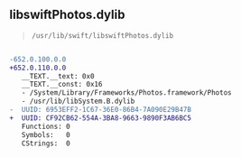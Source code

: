 ## libswiftPhotos.dylib

> `/usr/lib/swift/libswiftPhotos.dylib`

```diff

-652.0.100.0.0
+652.0.110.0.0
   __TEXT.__text: 0x0
   __TEXT.__const: 0x16
   - /System/Library/Frameworks/Photos.framework/Photos
   - /usr/lib/libSystem.B.dylib
-  UUID: 6953EFF2-1C67-36E0-86B4-7A090E29B47B
+  UUID: CF92CB62-554A-3BA8-9663-9890F3AB6BC5
   Functions: 0
   Symbols:   0
   CStrings:  0

```
